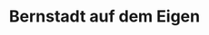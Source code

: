 ---
title: Bernstadt auf dem Eigen
url: /bernstadt-auf-dem-eigen/
latitude: 51.047
longitude: 14.827
---